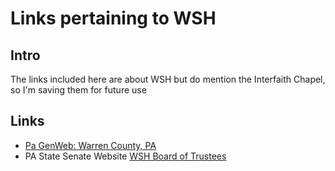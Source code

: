# Links pertaining to WSH

## Intro
The links included here are about WSH but do mention the Interfaith Chapel, so I'm saving them for future use

## Links
- [Pa GenWeb: Warren County, PA](http://dhs.pa.gov/citizens/statehospitals/warrenstatehospital/index.htm)
- PA State Senate Website [WSH Board of Trustees](http://www.legis.state.pa.us/cfdocs/legis/ExNom/DisplayResults.cfm?PositionID=214)
